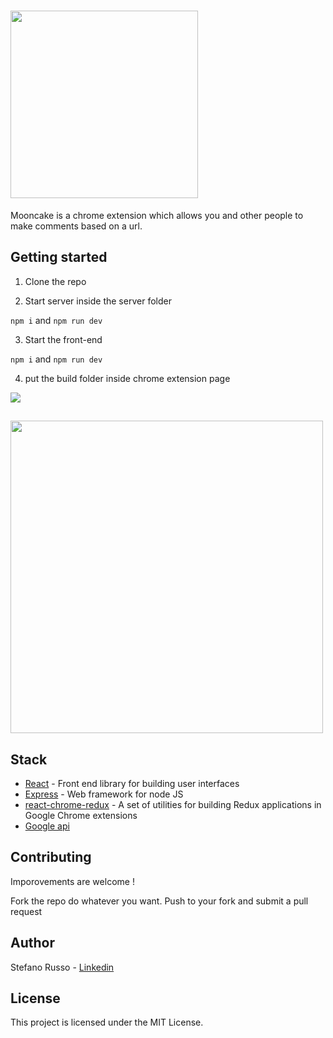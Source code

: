# <img src="https://res.cloudinary.com/db46klhlo/image/upload/v1532880193/Mooncake.svg" width="300">


Mooncake is a chrome extension which allows
you and other people to make comments based on a url.

## Getting started

1. Clone the repo

2. Start server inside the server folder

`npm i` and `npm run dev` 

3. Start the front-end

`npm i` and `npm run dev`

4. put the build folder inside chrome extension page
 
<img src="https://res.cloudinary.com/db46klhlo/image/upload/v1535380393/Group_6.png">

##

 <img src="https://res.cloudinary.com/db46klhlo/image/upload/v1535373607/app.png" width="500">

## Stack
* [React](https://reactjs.org/) - Front end library for building user interfaces
* [Express](https://expressjs.com/it/) - Web framework for node JS
* [react-chrome-redux](https://github.com/tshaddix/react-chrome-redux) - A set of utilities for building Redux applications in Google Chrome extensions
* [Google api](https://developer.chrome.com/apps/api_index) 

## Contributing
Imporovements are welcome !

Fork the repo do whatever you want. Push to your fork and submit a pull request
## Author
Stefano Russo - [Linkedin](https://www.linkedin.com/in/stefano-russo-482100124)

## License
This project is licensed under the MIT License.

